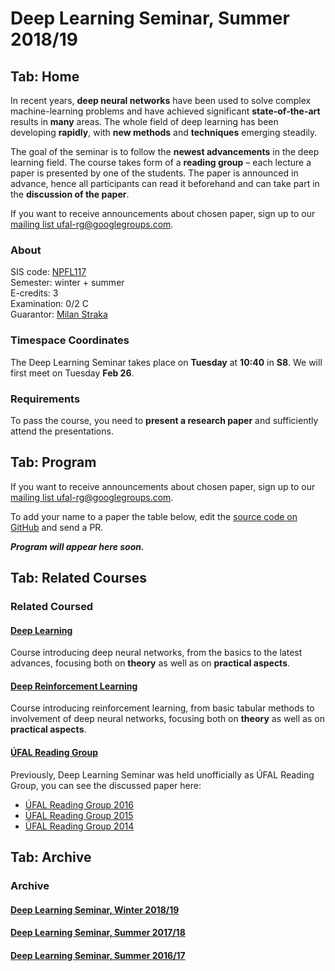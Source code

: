 # Deep Learning Seminar, Summer 2018/19

## Tab: Home

In recent years, **deep neural networks** have been used to solve complex
machine-learning problems and have achieved significant **state-of-the-art**
results in **many** areas. The whole field of deep learning has been developing
**rapidly**, with **new methods** and **techniques** emerging steadily.

The goal of the seminar is to follow the **newest advancements** in the deep
learning field. The course takes form of a **reading group** – each lecture
a paper is presented by one of the students. The paper is announced in advance,
hence all participants can read it beforehand and can take part in the
**discussion of the paper**.

If you want to receive announcements about chosen paper, sign up to our
[mailing list ufal-rg@googlegroups.com](https://groups.google.com/forum/#!forum/ufal-rg).

### About

SIS code: [NPFL117](https://is.cuni.cz/studium/eng/predmety/index.php?do=predmet&kod=NPFL117)<br>
Semester: winter + summer<br>
E-credits: 3<br>
Examination: 0/2 C<br>
Guarantor: [Milan Straka](https://ufal.mff.cuni.cz/milan-straka)

### Timespace Coordinates

The Deep Learning Seminar takes place on **Tuesday** at **10:40** in **S8**. We will first meet on Tuesday **Feb 26**.

### Requirements

To pass the course, you need to **present a research paper** and sufficiently
attend the presentations.

## Tab: Program

If you want to receive announcements about chosen paper, sign up to our
[mailing list ufal-rg@googlegroups.com](https://groups.google.com/forum/#!forum/ufal-rg).

To add your name to a paper the table below, edit the
[source code on GitHub](https://github.com/ufal/npfl117/edit/master/1819-summer/README.md) and send a PR.

**_Program will appear here soon._**

## Tab: Related Courses

### Related Coursed

#### [Deep Learning](https://ufal.mff.cuni.cz/courses/npfl114)
Course introducing deep neural networks, from the basics to the latest advances,
focusing both on **theory** as well as on **practical aspects**.

#### [Deep Reinforcement Learning](https://ufal.mff.cuni.cz/courses/npfl122)
Course introducing reinforcement learning, from basic tabular methods to
involvement of deep neural networks, focusing both on **theory** as well as on
**practical aspects**.

#### [ÚFAL Reading Group](https://ufal.mff.cuni.cz/courses/rg)
Previously, Deep Learning Seminar was held unofficially as ÚFAL Reading Group,
you can see the discussed paper here:
- [ÚFAL Reading Group 2016](https://ufal.mff.cuni.cz/courses/rg/2016)
- [ÚFAL Reading Group 2015](https://ufal.mff.cuni.cz/courses/rg/2015)
- [ÚFAL Reading Group 2014](https://ufal.mff.cuni.cz/courses/rg/2014)

## Tab: Archive

### Archive

#### [Deep Learning Seminar, Winter 2018/19](https://ufal.mff.cuni.cz/courses/npfl117/1819-winter)

#### [Deep Learning Seminar, Summer 2017/18](https://ufal.mff.cuni.cz/courses/npfl117/1718-summer)

#### [Deep Learning Seminar, Summer 2016/17](https://ufal.mff.cuni.cz/courses/npfl117/1617-summer)
